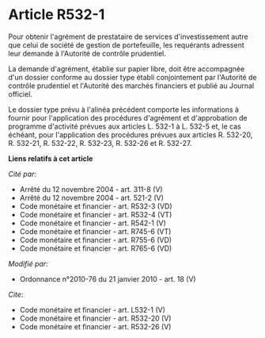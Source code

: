 # Article R532-1

Pour obtenir l'agrément de prestataire de services d'investissement autre que celui de société de gestion de portefeuille,
les requérants adressent leur demande à l'Autorité de contrôle prudentiel. 

La demande d'agrément, établie sur papier libre, doit être accompagnée d'un dossier conforme au dossier type établi
conjointement par l'Autorité de contrôle prudentiel et l'Autorité des marchés financiers et publié au Journal officiel. 

Le dossier type prévu à l'alinéa précédent comporte les informations à fournir pour l'application des procédures d'agrément
et d'approbation de programme d'activité prévues aux articles L. 532-1 à L. 532-5 et, le cas échéant, pour l'application des
procédures prévues aux articles R. 532-20, R. 532-21, R. 532-22, R. 532-23, R. 532-26 et R. 532-27.

**Liens relatifs à cet article**

_Cité par_:

  - Arrêté du 12 novembre 2004 - art. 311-8 (V)
  - Arrêté du 12 novembre 2004 - art. 521-2 (V)
  - Code monétaire et financier - art. R532-3 (VD)
  - Code monétaire et financier - art. R532-4 (VT)
  - Code monétaire et financier - art. R542-1 (V)
  - Code monétaire et financier - art. R745-6 (VT)
  - Code monétaire et financier - art. R755-6 (VD)
  - Code monétaire et financier - art. R765-6 (VD)

_Modifié par_:

  - Ordonnance n°2010-76 du 21 janvier 2010 - art. 18 (V)

_Cite_:

  - Code monétaire et financier - art. L532-1 (V)
  - Code monétaire et financier - art. R532-20 (V)
  - Code monétaire et financier - art. R532-26 (V)
